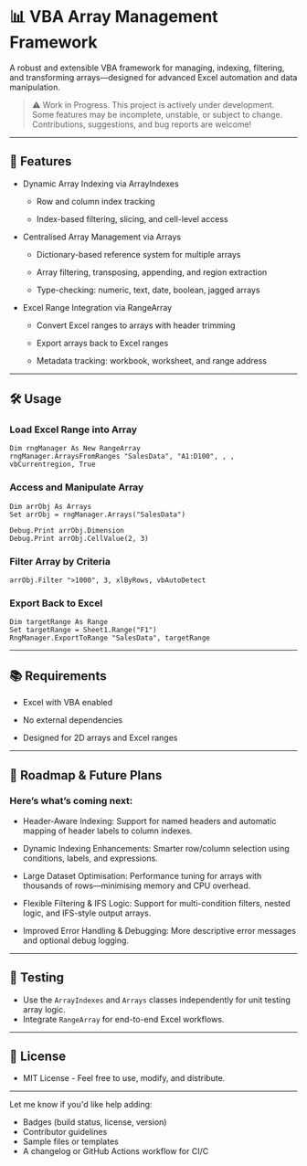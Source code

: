 # 📊 VBA Array Management Framework

A robust and extensible VBA framework for managing, indexing, filtering, and transforming arrays—designed for advanced Excel automation and data manipulation.

> ⚠️ Work in Progress.
> This project is actively under development. Some features may be incomplete, unstable, or subject to change. Contributions, suggestions, and bug reports are welcome!

---

## 🚀 Features

- Dynamic Array Indexing via ArrayIndexes

  - Row and column index tracking
  
  - Index-based filtering, slicing, and cell-level access

- Centralised Array Management via Arrays
  
  - Dictionary-based reference system for multiple arrays

  - Array filtering, transposing, appending, and region extraction

  - Type-checking: numeric, text, date, boolean, jagged arrays

- Excel Range Integration via RangeArray

  - Convert Excel ranges to arrays with header trimming

  - Export arrays back to Excel ranges

  -  Metadata tracking: workbook, worksheet, and range address

---

## 🛠️ Usage

### Load Excel Range into Array

```vba
Dim rngManager As New RangeArray
rngManager.ArraysFromRanges "SalesData", "A1:D100", , , vbCurrentregion, True
```

### Access and Manipulate Array

```vba
Dim arrObj As Arrays
Set arrObj = rngManager.Arrays("SalesData")

Debug.Print arrObj.Dimension
Debug.Print arrObj.CellValue(2, 3)
```

### Filter Array by Criteria

```vba
arrObj.Filter ">1000", 3, xlByRows, vbAutoDetect
```
### Export Back to Excel

```vba
Dim targetRange As Range
Set targetRange = Sheet1.Range("F1")
RngManager.ExportToRange "SalesData", targetRange
```

---

## 📚 Requirements

- Excel with VBA enabled

- No external dependencies

- Designed for 2D arrays and Excel ranges

---

## 🔭 Roadmap & Future Plans

### Here’s what’s coming next:

- Header-Aware Indexing: Support for named headers and automatic mapping of header labels to column indexes.

- Dynamic Indexing Enhancements: Smarter row/column selection using conditions, labels, and expressions.

- Large Dataset Optimisation: Performance tuning for arrays with thousands of rows—minimising memory and CPU overhead.

- Flexible Filtering & IFS Logic: Support for multi-condition filters, nested logic, and IFS-style output arrays.

- Improved Error Handling & Debugging: More descriptive error messages and optional debug logging.


---

## 🧪 Testing

- Use the `ArrayIndexes` and `Arrays` classes independently for unit testing array logic.
- Integrate `RangeArray` for end-to-end Excel workflows.

---

## 📄 License
- MIT License - Feel free to use, modify, and distribute.

---

 Let me know if you'd like help adding:
- Badges (build status, license, version)
- Contributor guidelines
- Sample files or templates
- A changelog or GitHub Actions workflow for CI/C

